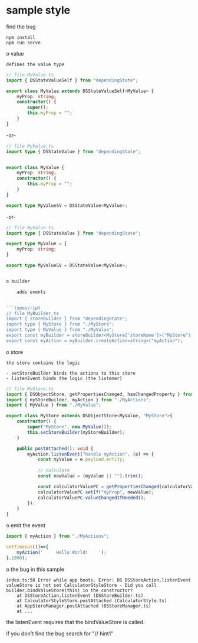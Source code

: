 # sample style

find the bug

```
npm install
npm run serve
```


o value

    defines the value type

```typescript
// file MyValue.ts
import { DSStateValueSelf } from "dependingState";

export class MyValue extends DSStateValueSelf<MyValue> {
    myProp: string;
    constructor() {
        super();
        this.myProp = "";
    }
}
```

-or-

```typescript
// file MyValue.ts
import type { DSStateValue } from "dependingState";


export class MyValue {
    myProp: string;
    constructor() {
        this.myProp = "";
    }
}

export type MyValueSV = DSStateValue<MyValue>;
```

-or-

```typescript
// file MyValue.ts
import type { DSStateValue } from "dependingState";

export type MyValue = {
    myProp: string;
}

export type MyValueSV = DSStateValue<MyValue>;


o builder

    adds events


```typescript
// file MyBuilder.ts
import { storeBuilder } from "dependingState";
import type { MyStore } from "./MyStore";
import type { MyValue } from "./MyValue";
export const myBuilder = storeBuilder<MyStore['storeName']>("MyStore");
export const myAction = myBuilder.createAction<string>("myAction");
```

o store

    the store contains the logic

    - setStoreBuilder binds the actions to this store
    - listenEvent binds the logic (the listener)

```typescript
// file MyStore.ts
import { DSObjectStore, getPropertiesChanged, hasChangedProperty } from "dependingState";
import { myStoreBuilder, myAction } from "./MyActions";
import { MyValue } from "./MyValue";

export class MyStore extends DSObjectStore<MyValue, "MyStore">{
    constructor() {
        super("MyStore", new MyValue());
        this.setStoreBuilder(myStoreBuilder);
    }

    public postAttached(): void {
        myAction.listenEvent("handle myAction", (e) => {
            const myValue = e.payload.entity;
            
            // calculate
            const newValue = (myValue || "").trim();

            const calculatorValuePC = getPropertiesChanged(calculatorValue);            
            calculatorValuePC.setIf("myProp", newValue);
            calculatorValuePC.valueChangedIfNeeded();
        });
    }
}
```

o emit the event

```typescript
import { myAction } from "./MyActions";

setTimeout(()=>{
    myAction('     Hello World!    ');
},1000);
```


o the bug in this sample

```
index.ts:58 Error while app boots. Error: DS DSStoreAction.listenEvent valueStore is not set CalculatorStyleStore - Did you call builder.bindValueStore(this) in the constructor?
    at DSStoreAction.listenEvent (DSStoreBuilder.ts)
    at CalculatorStyleStore.postAttached (CalculatorStyle.ts)
    at AppStoreManager.postAttached (DSStoreManager.ts)
    at ...
```    

the listenEvent requires that the bindValueStore is called.

if you don't find the bug search for "// hint1"
